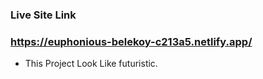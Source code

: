### Live Site Link
### https://euphonious-belekoy-c213a5.netlify.app/

* This Project Look Like futuristic.

